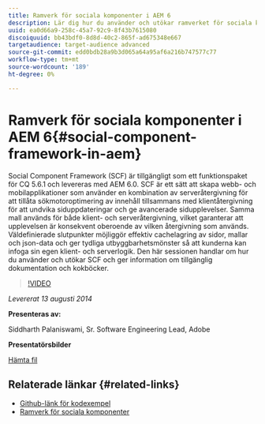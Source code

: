 ```yaml
---
title: Ramverk för sociala komponenter i AEM 6
description: Lär dig hur du använder och utökar ramverket för sociala komponenter i AEM 6. Hämta information om tillgänglig dokumentation och kokböcker.
uuid: ea0d66a9-258c-45a7-92c9-8f43b7615080
discoiquuid: bb43bdf0-8d8d-40c2-865f-ad675348e667
targetaudience: target-audience advanced
source-git-commit: edd0bdb28a9b3d065a64a95af6a216b747577c77
workflow-type: tm+mt
source-wordcount: '189'
ht-degree: 0%

---
```


# Ramverk för sociala komponenter i AEM 6{#social-component-framework-in-aem}

Social Component Framework (SCF) är tillgängligt som ett funktionspaket för CQ 5.6.1 och levereras med AEM 6.0. SCF är ett sätt att skapa webb- och mobilapplikationer som använder en kombination av serveråtergivning för att tillåta sökmotoroptimering av innehåll tillsammans med klientåtergivning för att undvika siduppdateringar och ge avancerade sidupplevelser. Samma mall används för både klient- och serveråtergivning, vilket garanterar att upplevelsen är konsekvent oberoende av vilken återgivning som används. Väldefinierade slutpunkter möjliggör effektiv cachelagring av sidor, mallar och json-data och ger tydliga utbyggbarhetsmönster så att kunderna kan infoga sin egen klient- och serverlogik. Den här sessionen handlar om hur du använder och utökar SCF och ger information om tillgänglig dokumentation och kokböcker.

>[!VIDEO](https://video.tv.adobe.com/v/19464/?quality=9)

*Levererat 13 augusti 2014*

**Presenteras av:**

Siddharth Palaniswami, Sr. Software Engineering Lead, Adobe

**Presentatörsbilder**

[Hämta fil](assets/scf-gems.pdf)

## Relaterade länkar {#related-links}

* [Github-länk för kodexempel](https://github.com/Adobe-Marketing-Cloud/aem-scf-sample-components-extension)
* [Ramverk för sociala komponenter](http://docs.adobe.com/content/docs/en/aem/6-0/develop/social-communities/scf.html)
